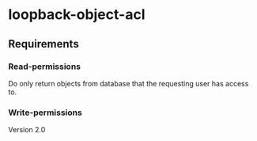 # loopback-object-acl

## Requirements

### Read-permissions
Do only return objects from database that the requesting user has access to.

### Write-permissions
Version 2.0
